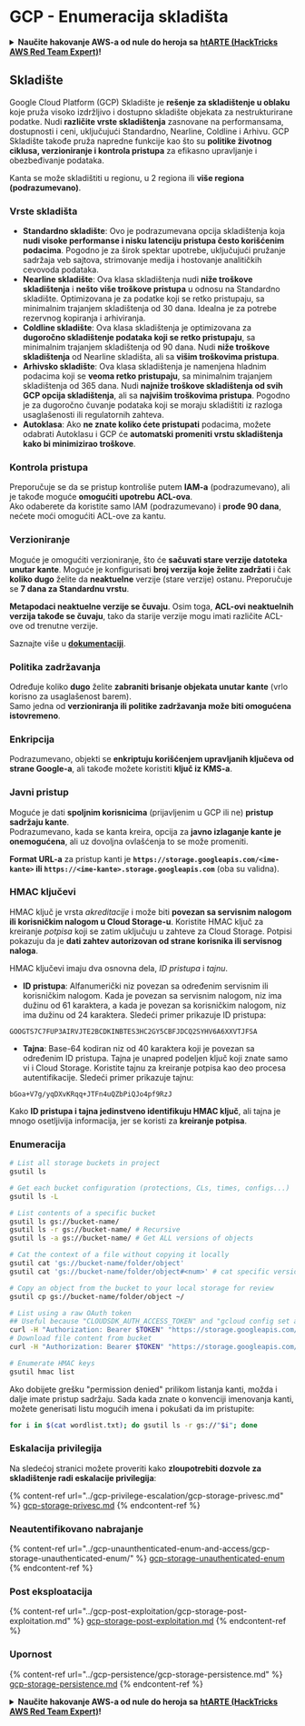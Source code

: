 # GCP - Enumeracija skladišta

<details>

<summary><strong>Naučite hakovanje AWS-a od nule do heroja sa</strong> <a href="https://training.hacktricks.xyz/courses/arte"><strong>htARTE (HackTricks AWS Red Team Expert)</strong></a><strong>!</strong></summary>

Drugi načini podrške HackTricks-u:

* Ako želite da vidite **vašu kompaniju reklamiranu u HackTricks-u** ili **preuzmete HackTricks u PDF formatu** proverite [**PLANOVE ZA PRETPLATU**](https://github.com/sponsors/carlospolop)!
* Nabavite [**zvanični PEASS & HackTricks swag**](https://peass.creator-spring.com)
* Otkrijte [**The PEASS Family**](https://opensea.io/collection/the-peass-family), našu kolekciju ekskluzivnih [**NFT-ova**](https://opensea.io/collection/the-peass-family)
* **Pridružite se** 💬 [**Discord grupi**](https://discord.gg/hRep4RUj7f) ili [**telegram grupi**](https://t.me/peass) ili me **pratite** na **Twitter-u** 🐦 [**@carlospolopm**](https://twitter.com/carlospolopm)**.**
* **Podelite svoje hakovanje trikove slanjem PR-ova na** [**HackTricks**](https://github.com/carlospolop/hacktricks) i [**HackTricks Cloud**](https://github.com/carlospolop/hacktricks-cloud) github repozitorijume.

</details>

## Skladište

Google Cloud Platform (GCP) Skladište je **rešenje za skladištenje u oblaku** koje pruža visoko izdržljivo i dostupno skladište objekata za nestrukturirane podatke. Nudi **različite vrste skladištenja** zasnovane na performansama, dostupnosti i ceni, uključujući Standardno, Nearline, Coldline i Arhivu. GCP Skladište takođe pruža napredne funkcije kao što su **politike životnog ciklusa, verzioniranje i kontrola pristupa** za efikasno upravljanje i obezbeđivanje podataka.

Kanta se može skladištiti u regionu, u 2 regiona ili **više regiona (podrazumevano)**.

### Vrste skladišta

* **Standardno skladište**: Ovo je podrazumevana opcija skladištenja koja **nudi visoke performanse i nisku latenciju pristupa često korišćenim podacima**. Pogodno je za širok spektar upotrebe, uključujući pružanje sadržaja veb sajtova, strimovanje medija i hostovanje analitičkih cevovoda podataka.
* **Nearline skladište**: Ova klasa skladištenja nudi **niže troškove skladištenja** i **nešto više troškove pristupa** u odnosu na Standardno skladište. Optimizovana je za podatke koji se retko pristupaju, sa minimalnim trajanjem skladištenja od 30 dana. Idealna je za potrebe rezervnog kopiranja i arhiviranja.
* **Coldline skladište**: Ova klasa skladištenja je optimizovana za **dugoročno skladištenje podataka koji se retko pristupaju**, sa minimalnim trajanjem skladištenja od 90 dana. Nudi **niže troškove skladištenja** od Nearline skladišta, ali sa **višim troškovima pristupa**.
* **Arhivsko skladište**: Ova klasa skladištenja je namenjena hladnim podacima koji se **veoma retko pristupaju**, sa minimalnim trajanjem skladištenja od 365 dana. Nudi **najniže troškove skladištenja od svih GCP opcija skladištenja**, ali sa **najvišim troškovima pristupa**. Pogodno je za dugoročno čuvanje podataka koji se moraju skladištiti iz razloga usaglašenosti ili regulatornih zahteva.
* **Autoklasa**: Ako **ne znate koliko ćete pristupati** podacima, možete odabrati Autoklasu i GCP će **automatski promeniti vrstu skladištenja kako bi minimizirao troškove**.

### Kontrola pristupa

Preporučuje se da se pristup kontroliše putem **IAM-a** (podrazumevano), ali je takođe moguće **omogućiti upotrebu ACL-ova**.\
Ako odaberete da koristite samo IAM (podrazumevano) i **prođe 90 dana**, nećete moći omogućiti ACL-ove za kantu.

### Verzioniranje

Moguće je omogućiti verzioniranje, što će **sačuvati stare verzije datoteka unutar kante**. Moguće je konfigurisati **broj verzija koje želite zadržati** i čak **koliko dugo** želite da **neaktuelne** verzije (stare verzije) ostanu. Preporučuje se **7 dana za Standardnu vrstu**.

**Metapodaci neaktuelne verzije se čuvaju**. Osim toga, **ACL-ovi neaktuelnih verzija takođe se čuvaju**, tako da starije verzije mogu imati različite ACL-ove od trenutne verzije.

Saznajte više u [**dokumentaciji**](https://cloud.google.com/storage/docs/object-versioning).

### Politika zadržavanja

Određuje koliko **dugo** želite **zabraniti brisanje objekata unutar kante** (vrlo korisno za usaglašenost barem).\
Samo jedna od **verzioniranja ili politike zadržavanja može biti omogućena istovremeno**.

### Enkripcija

Podrazumevano, objekti se **enkriptuju korišćenjem upravljanih ključeva od strane Google-a**, ali takođe možete koristiti **ključ iz KMS-a**.

### Javni pristup

Moguće je dati **spoljnim korisnicima** (prijavljenim u GCP ili ne) **pristup sadržaju kante**. \
Podrazumevano, kada se kanta kreira, opcija za **javno izlaganje kante je onemogućena**, ali uz dovoljna ovlašćenja to se može promeniti.

**Format URL-a** za pristup kanti je **`https://storage.googleapis.com/<ime-kante>` ili `https://<ime-kante>.storage.googleapis.com`** (oba su validna).

### HMAC ključevi

HMAC ključ je vrsta _akreditacije_ i može biti **povezan sa servisnim nalogom ili korisničkim nalogom u Cloud Storage-u**. Koristite HMAC ključ za kreiranje _potpisa_ koji se zatim uključuju u zahteve za Cloud Storage. Potpisi pokazuju da je **dati zahtev autorizovan od strane korisnika ili servisnog naloga**.

HMAC ključevi imaju dva osnovna dela, _ID pristupa_ i _tajnu_.

*   **ID pristupa**: Alfanumerički niz povezan sa određenim servisnim ili korisničkim nalogom. Kada je povezan sa servisnim nalogom, niz ima dužinu od 61 karaktera, a kada je povezan sa korisničkim nalogom, niz ima dužinu od 24 karaktera. Sledeći primer prikazuje ID pristupa:

`GOOGTS7C7FUP3AIRVJTE2BCDKINBTES3HC2GY5CBFJDCQ2SYHV6A6XXVTJFSA`
*   **Tajna**: Base-64 kodiran niz od 40 karaktera koji je povezan sa određenim ID pristupa. Tajna je unapred podeljen ključ koji znate samo vi i Cloud Storage. Koristite tajnu za kreiranje potpisa kao deo procesa autentifikacije. Sledeći primer prikazuje tajnu:

`bGoa+V7g/yqDXvKRqq+JTFn4uQZbPiQJo4pf9RzJ`

Kako **ID pristupa i tajna jedinstveno identifikuju HMAC ključ**, ali tajna je mnogo osetljivija informacija, jer se koristi za **kreiranje potpisa**.

### Enumeracija
```bash
# List all storage buckets in project
gsutil ls

# Get each bucket configuration (protections, CLs, times, configs...)
gsutil ls -L

# List contents of a specific bucket
gsutil ls gs://bucket-name/
gsutil ls -r gs://bucket-name/ # Recursive
gsutil ls -a gs://bucket-name/ # Get ALL versions of objects

# Cat the context of a file without copying it locally
gsutil cat 'gs://bucket-name/folder/object'
gsutil cat 'gs://bucket-name/folder/object#<num>' # cat specific version

# Copy an object from the bucket to your local storage for review
gsutil cp gs://bucket-name/folder/object ~/

# List using a raw OAuth token
## Useful because "CLOUDSDK_AUTH_ACCESS_TOKEN" and "gcloud config set auth/access_token_file" doesn't work with gsutil
curl -H "Authorization: Bearer $TOKEN" "https://storage.googleapis.com/storage/v1/b/<storage-name>/o"
# Download file content from bucket
curl -H "Authorization: Bearer $TOKEN" "https://storage.googleapis.com/storage/v1/b/supportstorage-58249/o/flag.txt?alt=media" --output -

# Enumerate HMAC keys
gsutil hmac list
```
Ako dobijete grešku "permission denied" prilikom listanja kanti, možda i dalje imate pristup sadržaju. Sada kada znate o konvenciji imenovanja kanti, možete generisati listu mogućih imena i pokušati da im pristupite:
```bash
for i in $(cat wordlist.txt); do gsutil ls -r gs://"$i"; done
```
### Eskalacija privilegija

Na sledećoj stranici možete proveriti kako **zloupotrebiti dozvole za skladištenje radi eskalacije privilegija**:

{% content-ref url="../gcp-privilege-escalation/gcp-storage-privesc.md" %}
[gcp-storage-privesc.md](../gcp-privilege-escalation/gcp-storage-privesc.md)
{% endcontent-ref %}

### Neautentifikovano nabrajanje

{% content-ref url="../gcp-unaunthenticated-enum-and-access/gcp-storage-unauthenticated-enum/" %}
[gcp-storage-unauthenticated-enum](../gcp-unaunthenticated-enum-and-access/gcp-storage-unauthenticated-enum/)
{% endcontent-ref %}

### Post eksploatacija

{% content-ref url="../gcp-post-exploitation/gcp-storage-post-exploitation.md" %}
[gcp-storage-post-exploitation.md](../gcp-post-exploitation/gcp-storage-post-exploitation.md)
{% endcontent-ref %}

### Upornost

{% content-ref url="../gcp-persistence/gcp-storage-persistence.md" %}
[gcp-storage-persistence.md](../gcp-persistence/gcp-storage-persistence.md)
{% endcontent-ref %}

<details>

<summary><strong>Naučite hakovanje AWS-a od nule do heroja sa</strong> <a href="https://training.hacktricks.xyz/courses/arte"><strong>htARTE (HackTricks AWS Red Team Expert)</strong></a><strong>!</strong></summary>

Drugi načini podrške HackTricks-u:

* Ako želite da vidite **vašu kompaniju reklamiranu na HackTricks-u** ili **preuzmete HackTricks u PDF formatu** proverite [**SUBSCRIPTION PLANS**](https://github.com/sponsors/carlospolop)!
* Nabavite [**zvanični PEASS & HackTricks swag**](https://peass.creator-spring.com)
* Otkrijte [**The PEASS Family**](https://opensea.io/collection/the-peass-family), našu kolekciju ekskluzivnih [**NFT-ova**](https://opensea.io/collection/the-peass-family)
* **Pridružite se** 💬 [**Discord grupi**](https://discord.gg/hRep4RUj7f) ili [**telegram grupi**](https://t.me/peass) ili me **pratite** na **Twitter-u** 🐦 [**@carlospolopm**](https://twitter.com/carlospolopm)**.**
* **Podelite svoje hakovanje trikove slanjem PR-ova na** [**HackTricks**](https://github.com/carlospolop/hacktricks) i [**HackTricks Cloud**](https://github.com/carlospolop/hacktricks-cloud) github repozitorijume.

</details>
